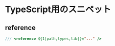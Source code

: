 TypeScript用のスニペット
=================

reference
-----------------------

```ts
/// <reference ${1|path,types,lib|}="..." />
```

